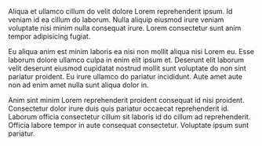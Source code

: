 Aliqua et ullamco cillum do velit dolore Lorem reprehenderit ipsum. Id veniam id ea cillum do laborum. Nulla aliquip eiusmod irure veniam voluptate nisi minim nulla consequat irure. Lorem consectetur sunt anim tempor adipisicing fugiat.

Eu aliqua anim est minim laboris ea nisi non mollit aliqua nisi Lorem eu. Esse laborum dolore ullamco culpa in enim elit ipsum et. Deserunt elit laborum velit deserunt eiusmod cupidatat nostrud mollit sunt voluptate do non sint pariatur proident. Eu irure ullamco do pariatur incididunt. Aute amet aute non ad enim amet nulla sunt aliqua dolor in.

Anim sint minim Lorem reprehenderit proident consequat id nisi proident. Consectetur dolor irure duis quis pariatur occaecat reprehenderit id. Laborum officia consectetur cillum sit laboris id do cillum ad reprehenderit. Officia labore tempor in aute consequat consectetur. Voluptate ipsum sunt pariatur.